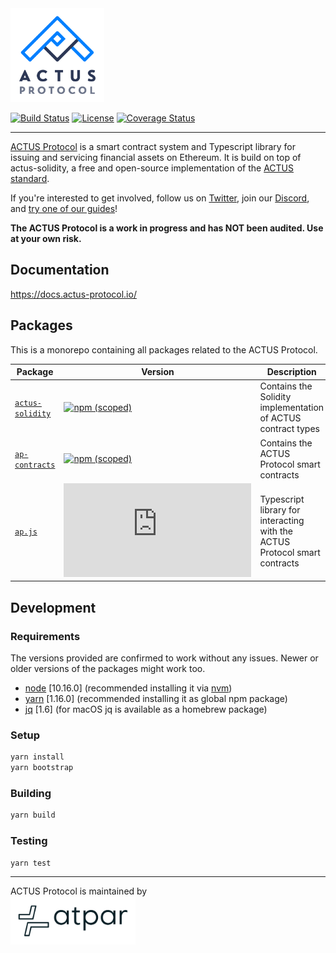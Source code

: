 <img src="https://raw.githubusercontent.com/atpar/atpar.github.io/master/assets/images/actus-protocol-logo.jpg" width="150px">

[![Build Status](https://travis-ci.org/atpar/ap-monorepo.svg?branch=master)](https://travis-ci.org/atpar/ap-monorepo)
[![License](https://img.shields.io/badge/License-Apache%202.0-blue.svg)](https://opensource.org/licenses/Apache-2.0)
[![Coverage Status](https://coveralls.io/repos/github/atpar/ap-monorepo/badge.svg?branch=master)](https://coveralls.io/github/atpar/ap-monorepo?branch=master)

---

[ACTUS Protocol](https://docs.actus-protocol.io/) is a smart contract system and Typescript library for issuing and servicing financial assets on Ethereum. It is build on top of actus-solidity, a free and open-source implementation of the [ACTUS standard](https://www.actusfrf.org/). 

If you're interested to get involved, follow us on [Twitter](https://twitter.com/at_par_), join our [Discord](https://discord.gg/WdAhDYq), and [try one of our guides](https://docs.actus-protocol.io/guides/getting-started)!

**The ACTUS Protocol is a work in progress and has NOT been audited. Use at your own risk.**

## Documentation
https://docs.actus-protocol.io/

## Packages

This is a monorepo containing all packages related to the ACTUS Protocol.

| Package                                                                                      | Version                                                                                                                                               | Description                                                                |
|----------------------------------------------------------------------------------------------|-------------------------------------------------------------------------------------------------------------------------------------------------------|----------------------------------------------------------------------------|
| [`actus-solidity`](https://github.com/atpar/ap-monorepo/tree/master/packages/actus-solidity) | [![npm (scoped)](https://img.shields.io/npm/v/@atpar/actus-solidity)](https://www.npmjs.com/package/@atpar/actus-solidity "View this project on npm") | Contains the Solidity implementation of ACTUS contract types               |
| [`ap-contracts`](https://github.com/atpar/ap-monorepo/tree/master/packages/ap-contracts)     | [![npm (scoped)](https://img.shields.io/npm/v/@atpar/ap-contracts)](https://www.npmjs.com/package/@atpar/ap-contracts "View this project on npm")     | Contains the ACTUS Protocol smart contracts                                |                                                                            |
| [`ap.js`](https://github.com/atpar/ap-monorepo/tree/master/packages/ap.js)                   | [![npm (scoped)](https://img.shields.io/npm/v/@atpar/ap.js)](https://www.npmjs.com/package/@atpar/ap.js "View this project on npm")                   | Typescript library for interacting with the ACTUS Protocol smart contracts |

## Development
### Requirements
The versions provided are confirmed to work without any issues. Newer or older versions of the packages might work too.
- [node](https://nodejs.org/en/) [10.16.0] (recommended installing it via [nvm](https://github.com/nvm-sh/nvm))
- [yarn](https://yarnpkg.com/) [1.16.0] (recommended installing it as global npm package)
- [jq](https://stedolan.github.io/jq/) [1.6] (for macOS jq is available as a homebrew package)

### Setup
```sh
yarn install
yarn bootstrap
```

### Building
```sh
yarn build
```

### Testing
```sh
yarn test
```

---

ACTUS Protocol is maintained by  
[<img src="https://raw.githubusercontent.com/atpar/atpar.github.io/master/assets/images/logo.png" width="200px" >](https://www.atpar.io)
